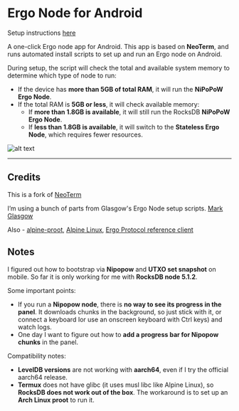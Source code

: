 # Ergo Node for Android  

Setup instructions [here](https://github.com/rustinmyeye/ErgoNodeAndroid/blob/master/SETUP_INSTRUCTIONS.md)

A one-click Ergo node app for Android. This app is based on **NeoTerm**, and runs automated install scripts to set up and run an Ergo node on Android.

During setup, the script will check the total and available system memory to determine which type of node to run:

- If the device has **more than 5GB of total RAM**, it will run the **NiPoPoW Ergo Node**.
- If the total RAM is **5GB or less**, it will check available memory:
  - If **more than 1.8GB is available**, it will still run the RocksDB **NiPoPoW Ergo Node**.
  - If **less than 1.8GB is available**, it will switch to the **Stateless Ergo Node**, which requires fewer resources.
 
    

![alt text](https://raw.githubusercontent.com/rustinmyeye/ErgoNodeAndroid/master/artwork/ic_launcher_round.png)

---

## **Credits**  

This is a fork of [NeoTerm](https://github.com/NeoTerm/NeoTerm)

I’m using a bunch of parts from Glasgow's Ergo Node setup scripts. [Mark Glasgow](https://github.com/glasgowm148/ergoscripts)

Also - [alpine-proot](https://github.com/Yonle/alpine-proot), [Alpine Linux](https://www.alpinelinux.org/), [Ergo Protocol reference client](https://github.com/ergoplatform/ergo/releases)

## **Notes**

I figured out how to bootstrap via **Nipopow** and **UTXO set snapshot** on mobile. So far it is only working for me with **RocksDB node 5.1.2**.  

Some important points:

- If you run a **Nipopow node**, there is **no way to see its progress in the panel**. It downloads chunks in the background, so just stick with it, or connect a keyboard Ior use an onscreen keyboard with Ctrl keys) and watch logs.  
- One day I want to figure out how to **add a progress bar for Nipopow chunks** in the panel.  

Compatibility notes:

- **LevelDB versions** are not working with **aarch64**, even if I try the official aarch64 release.  
- **Termux** does not have glibc (it uses musl libc like Alpine Linux), so **RocksDB does not work out of the box**. The workaround is to set up an **Arch Linux proot** to run it.

